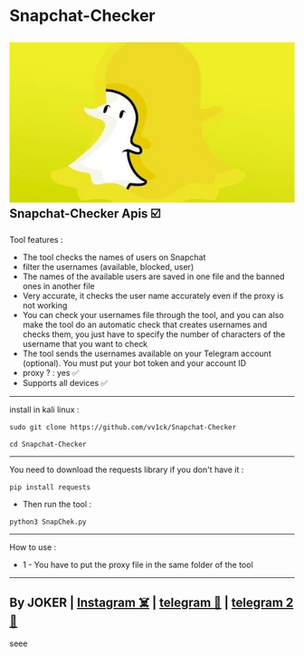 # Snapchat-Checker

<img src="/B5D9D4A9-2718-4265-ADE0-D1C3054C67D5.jpeg"></img>
Snapchat-Checker Apis ☑️
- 
Tool features :
- The tool checks the names of users on Snapchat
- filter the usernames (available, blocked, user)
- The names of the available users are saved in one file and the banned ones in another file
- Very accurate, it checks the user name accurately even if the proxy is not working
- You can check your usernames file through the tool, and you can also make the tool do an automatic check that creates usernames and checks them, you just have to specify the number of characters of the username that you want to check
- The tool sends the usernames available on your Telegram account (optional). You must put your bot token and your account ID
- proxy ? : yes ✅
- Supports all devices ✅
-----------------------

install in kali linux :
<!--START_SECTION:waka-->
```
sudo git clone https://github.com/vv1ck/Snapchat-Checker
```
<!--END_SECTION:waka-->
<!--START_SECTION:waka-->
```
cd Snapchat-Checker
```
<!--END_SECTION:waka-->
-----------------------
You need to download the requests library if you don't have it :
<!--START_SECTION:waka-->
```
pip install requests
```
<!--END_SECTION:waka-->
- Then run the tool :
<!--START_SECTION:waka-->
```
python3 SnapChek.py
```
<!--END_SECTION:waka-->
---------------------

How to use :
- 1 -  You have to put the proxy file in the same folder of the tool

---------------------
By JOKER | <a class="" href="https://www.instagram.com/221298">Instagram ☠️</a> | <a class="" href="http://t.me/vv1ck">telegram 🔷</a> | <a class="" href="http://t.me/TweakPY">telegram 2 🔷</a>
-
seee
